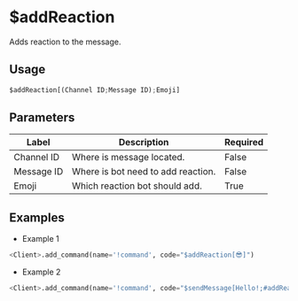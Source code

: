 # $addReaction
Adds reaction to the message.

## Usage
```py
$addReaction[(Channel ID;Message ID);Emoji]
```

## Parameters
| Label | Description | Required |
| ----- | ----------- | -------- |
| Channel ID | Where is message located. | False |
| Message ID | Where is bot need to add reaction. | False |
| Emoji | Which reaction bot should add. | True |

## Examples
- Example 1
```py
<Client>.add_command(name='!command', code="$addReaction[😎]")
```
- Example 2
```py
<Client>.add_command(name='!command', code="$sendMessage[Hello!;#addReaction[👍]]")
```